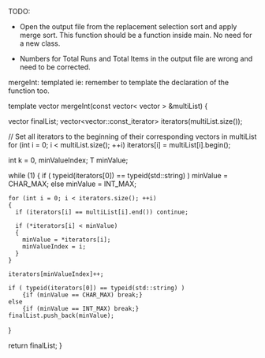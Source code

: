 TODO:


* Open the output file from the replacement selection sort and apply merge sort. This function should be a function inside main. No need for a new class.

* Numbers for Total Runs and Total Items in the output file are wrong and need to be corrected.



mergeInt: templated
ie: remember to template the declaration of the function too.

template<typename T>
vector<T> mergeInt(const vector< vector<T> > &multiList)
{

  vector<T> finalList;
  vector<vector<int>::const_iterator> iterators(multiList.size());

  // Set all iterators to the beginning of their corresponding vectors in multiList
  for (int i = 0; i < multiList.size(); ++i) iterators[i] = multiList[i].begin();



  int k = 0, minValueIndex;
  T minValue;

  while (1)
  {
    if ( typeid(iterators[0]) == typeid(std::string) )
    minValue = CHAR_MAX;
    else
    minValue = INT_MAX;

    for (int i = 0; i < iterators.size(); ++i)
	{
      if (iterators[i] == multiList[i].end()) continue;

      if (*iterators[i] < minValue)
	  {
        minValue = *iterators[i];
        minValueIndex = i;
      }
    }

    iterators[minValueIndex]++;

    if ( typeid(iterators[0]) == typeid(std::string) )
        {if (minValue == CHAR_MAX) break;}
    else
        {if (minValue == INT_MAX) break;}
    finalList.push_back(minValue);
  }

  return finalList;
}


